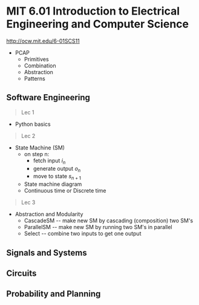 MIT 6.01 Introduction to Electrical Engineering and Computer Science
====================================================================

http://ocw.mit.edu/6-01SCS11

-   PCAP
    -   Primitives
    -   Combination
    -   Abstraction
    -   Patterns

Software Engineering
--------------------

> Lec 1

-   Python basics

> Lec 2

-   State Machine (SM)
    -   on step n:
        -   fetch input $i_n$
        -   generate output $o_n$
        -   move to state $s_{n+1}$
    -   State machine diagram
    -   Continuous time or Discrete time

> Lec 3

-   Abstraction and Modularity
    -   CascadeSM -- make new SM by cascading (composition) two SM's
    -   ParallelSM -- make new SM by running two SM's in parallel
    -   Select -- combine two inputs to get one output

Signals and Systems
-------------------

Circuits
--------

Probability and Planning
------------------------
